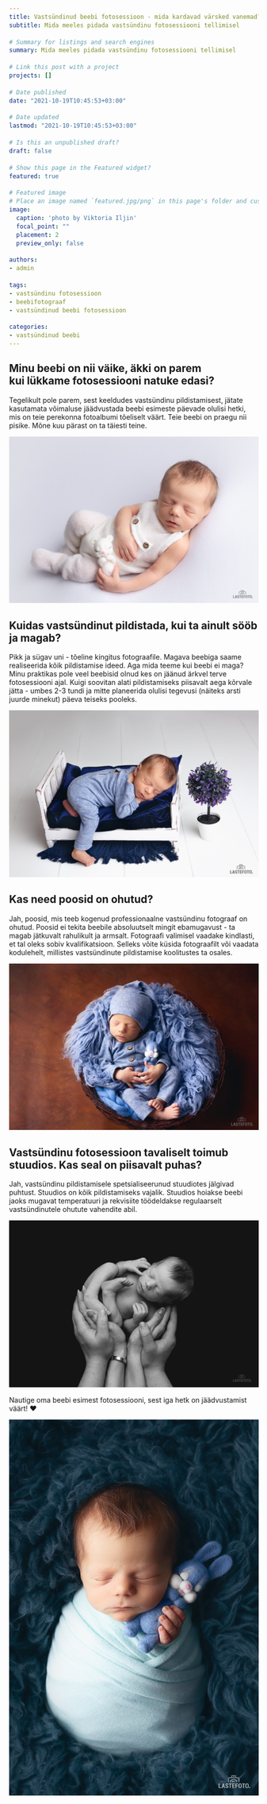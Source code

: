 ```yaml
---
title: Vastsündinud beebi fotosessioon - mida kardavad värsked vanemad?
subtitle: Mida meeles pidada vastsündinu fotosessiooni tellimisel

# Summary for listings and search engines
summary: Mida meeles pidada vastsündinu fotosessiooni tellimisel

# Link this post with a project
projects: []

# Date published
date: "2021-10-19T10:45:53+03:00"

# Date updated
lastmod: "2021-10-19T10:45:53+03:00"

# Is this an unpublished draft?
draft: false

# Show this page in the Featured widget?
featured: true

# Featured image
# Place an image named `featured.jpg/png` in this page's folder and customize its options here.
image:
  caption: 'photo by Viktoria Iljin'
  focal_point: ""
  placement: 2
  preview_only: false

authors:
- admin

tags:
- vastsündinu fotosessioon
- beebifotograaf
- vastsündinud beebi fotosessioon

categories:
- vastsündinud beebi
---
```


## Minu beebi on nii väike, äkki on parem kui lükkame fotosessiooni natuke edasi?

Tegelikult pole parem, sest keeldudes vastsündinu pildistamisest, jätate kasutamata võimaluse jäädvustada beebi esimeste päevade olulisi hetki, mis on teie perekonna fotoalbumi tõeliselt väärt. Teie beebi on praegu nii pisike. Mõne kuu pärast on ta täiesti teine.

![vastsündinu pildistamine](./mida-kardavad-varsked-vanemad-1.jpg) 

## Kuidas vastsündinut pildistada, kui ta ainult sööb ja magab?


Pikk ja sügav uni - tõeline kingitus fotograafile. Magava beebiga saame realiseerida kõik pildistamise ideed. Aga mida teeme kui beebi ei maga? Minu praktikas pole veel beebisid olnud kes on jäänud ärkvel terve fotosessiooni ajal. Kuigi soovitan alati pildistamiseks piisavalt aega kõrvale jätta - umbes 2-3 tundi ja mitte planeerida olulisi tegevusi (näiteks arsti juurde minekut) päeva teiseks pooleks.

![vastsündinu fotosessioon](./mida-kardavad-varsked-vanemad-2.jpg)

## Kas need poosid on ohutud?


Jah, poosid, mis teeb kogenud professionaalne vastsündinu fotograaf on ohutud. Poosid ei tekita beebile absoluutselt mingit ebamugavust - ta magab jätkuvalt rahulikult ja armsalt. Fotograafi valimisel vaadake kindlasti, et tal oleks sobiv kvalifikatsioon. Selleks võite küsida fotograafilt või vaadata kodulehelt, millistes vastsündinute pildistamise koolitustes ta osales. 

![vastsündinu pildistamine Tallinnas](./mida-kardavad-varsked-vanemad-3.jpg)

## Vastsündinu fotosessioon tavaliselt toimub stuudios. Kas seal on piisavalt puhas?


Jah, vastsündinu pildistamisele spetsialiseerunud stuudiotes jälgivad puhtust. Stuudios on kõik pildistamiseks vajalik. Stuudios hoiakse beebi jaoks mugavat temperatuuri ja rekvisiite töödeldakse regulaarselt vastsündinutele ohutute vahendite abil.

![vastsündinud beebi pildistamine](./mida-kardavad-varsked-vanemad-4.jpg)


Nautige oma beebi esimest fotosessiooni, sest iga hetk on jäädvustamist väärt! ❤️

![beebi fotosessioon Tallinnas](./mida-kardavad-varsked-vanemad-5.jpg)
